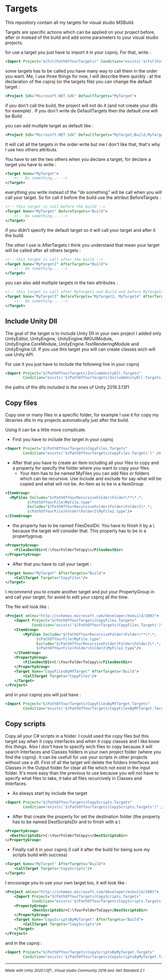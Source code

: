 # Targets
This repository contain all my targets for visual studio MSBuild.

Targets are specific actions which can be applied on your project before, after or instead of the build and add some parameters to your visual studio projects.

for use a target you just have to import it in your csproj. 
For that, write :
```xml
<Import Project="$(FullPathOfYourTargets)" Condition="exists('$(FullPathOfYourTargets)')" />
```
some targets has to be called you have many way to call them in the order you want. Me, I use three things for now, I will describe them quickly :
at the declaration of the csproj (or the targets file) you can change the default target :
```xml
<Project Sdk="Microsoft.NET.Sdk" DefaultTargets="MyTarget">
```
if you don't call the build, the project will not do it (and not create your dlls for exemple) .
If you don't write de DefaultTargets then the default one will be Build

you can add mutliple target as default like :
```xml
<Project Sdk="Microsoft.NET.Sdk" DefaultTargets="MyTarget;Build;MyTarget2">
```
It will call all the targets in the order write but me I don't like that, that's why I use two others attributs.

You have to set the two others when you declare a target, for declare a target you have to write :

```xml
<Target Name="MyTarget">
	<!-- Do something... -->
</Target>
```
everything you write instead of the "do something" will be call when you will call your target. So for call it before the build use the attribut BeforeTargets :
```xml
<!-- this target is call before the build -->
<Target Name="MyTarget" BeforeTargets="Build">
	<!-- Do something... -->
</Target>
```

if you didn't specify the default target so it will call your target and after it the build. 

The other I use is AfterTargets I think you understand that mean your target will be called after all others targets :

```xml
<!-- this target is call after the build -->
<Target Name="MyTarget2" AfterTargets="Build">
	<!-- Do something... -->
</Target>
```

you can also add multiple targets in the two attributes :
```xml
<!-- this target is call after MyTarget1 and Build and before MyTarget2 and MyTarget4 the build -->
<Target Name="MyTarget3" BeforeTargets="MyTarget2; MyTarget4" AfterTargets="MyTarget1; Build">
	<!-- Do something... -->
</Target>
```
## Include Unity Dll

The goal of the target is to include Unity Dll in your own project I added only UnityEditor, UnityEngine, UnityEngine.IMGUIModule, UnityEngine.CoreModule, UnityEngine.TextRenderingModule and UnityEngine.UI. If you use this target you will can create classes wich will use Unity API.

For use it you just have to include the following line in your csproj

```xml
<Import Project="$(PathOfYourTargets)IncludeUnityDll.Targets" 
        Condition="exists('$(PathOfYourTargets)IncludeUnityDll.Targets')" />
```
the paths of the dlls included is the ones of Unity 2019.3.13f1

## Copy files
Copy one or many files in a specific folder, for example I use it for copy my librairies dlls in my projects automatically just after the build.

Using it can be a little more complicate.

* First you have to include the target in your csproj
```xml
<Import Project="$(PathOfYourTargets)CopyFiles.Targets" 
        Condition="exists('$(PathOfYourTargets)CopyFiles.Targets')" />
```
* After that you have to create an Item including all your files to copy and a property for specify the folder where you want to copy your files.
  * Your item has to be named MyFiles you can add files or folders which can be recursive. Use include and exclude for say what will be copied and what will not be. An item as to be in a ItemGroup
  
```xml
<ItemGroup>
  <MyFiles Include="$(PathOfYourRecursiveFolder)Folder\**\*.*;
          $(PathOfYourFile)MyFile.type"
          Exclude="$(PathOfYourRecursiveFolder)Folder\Folder2\*.*;
          $(PathOfYourFile)Folder\Folder2\MyFile2.type"/>
</ItemGroup>
```
  * the property has to be named FilesDestDir. You have to finish it by a \ because the target will consider that. This property has to be in a propertygroup
  
```xml
<PropertyGroup>
	<FilesDestDir>C:\YourFolderToCopy\</FilesDestDir>
</PropertyGroup>
```

* After that you have to call your target :

```xml
<Target Name="MyTarget" AfterTargets="Build">
	<CallTarget Targets="CopyFiles"/>
</Target>
```
I recommend you to create another target and put your PropertyGroup in  and call your target, for avoid to edit your csproj all the time.

The file will look like :

```xml
<Project xmlns="http://schemas.microsoft.com/developer/msbuild/2003">
	<Import Project="$(PathOfYourTargets)CopyFiles.Targets" 
        	Condition="exists('$(PathOfYourTargets)CopyFiles.Targets')" />
  	<ItemGroup>
	    <MyFiles Include="$(PathOfYourRecursiveFolder)Folder\**\*.*;
		      $(PathOfYourFile)MyFile.type"
		      Exclude="$(PathOfYourRecursiveFolder)Folder\Folder2\*.*;
		      $(PathOfYourFile)Folder\Folder2\MyFile2.type"/>
  	</ItemGroup>
	<PropertyGroup>
  		<FilesDestDir>C:\YourFolderToCopy\</FilesDestDir>
	</PropertyGroup>
	<Target Name="CopyFilesByMYTarget" AfterTargets="Build">
		<CallTarget Targets="CopyFiles"/>
	</Target>
</Project>
```

and in your csproj you will just have :

```xml
<Import Project="$(PathOfYourTargets)CopyFilesByMYTarget.Targets" 
        Condition="exists('$(PathOfYourTargets)CopyFilesByMYTarget.Targets')" />
```

## Copy scripts

Copy all your C# scripts in a folder. I could used the copy files but this target say when it copy interfaces and when it copy classes and I like know this things. Also I don't have to specify wich files to copy because it will search Interfaces and Classes folders in your own project folder (where you find the csproj).  It can be usefull for use your scripts in other projects without use a dll.
First of all the target will delete the folders Interfaces and Classes in the Output folder for clear all file which not exist in the input folder.
It's more easy than the previous to use because you will not have to specify what files to take, it take all files recurcively in Classes and Interfaces.

* As always start by include the target

```xml
<Import Project="$(PathOfYourTargets)CopyScripts.Targets" 
        Condition="exists('$(PathOfYourTargets)CopyScripts.Targets')" />
```
* After that create the property for set the destination folder (the property has to be named DestScriptsDir and to finish with a \)

```xml
<PropertyGroup>
  <DestScriptsDir>C:\YourFolderToCopy\</DestScriptsDir>
</PropertyGroup>
```
* Finally call it in your csproj (I call it after the build for being sure my scripts build with success)

```xml
<Target Name="MyTarget" AfterTargets="Build">
	<CallTarget Targets="CopyScripts"/>
</Target>
```

I encourage you to use your own target too, it will look like :

```xml
<Project xmlns="http://schemas.microsoft.com/developer/msbuild/2003">
	<Import Project="$(PathOfYourTargets)CopyScripts.Targets" 
        	Condition="exists('$(PathOfYourTargets)CopyScripts.Targets')" />
	<PropertyGroup>
    		<DestScriptsDir>C:\YourFolderToCopy</DestScriptsDir>
	</PropertyGroup>
	<Target Name="CopyScriptsByMyTarget" AfterTargets="Build">
		<CallTarget Targets="CopyScripts"/>
	</Target>
</Project>
```

and in the csproj :

```xml
<Import Project="$(PathOfYourTargets)CopyScriptsByMyTarget.Targets" 
        Condition="exists('$(PathOfYourTargets)CopyScriptsByMyTarget.Targets')" />
```  
___

*<sub>Made with Unity 2020.1.0f1 , Visual studio Community 2019 and .Net Standard 2.1</sub>*
